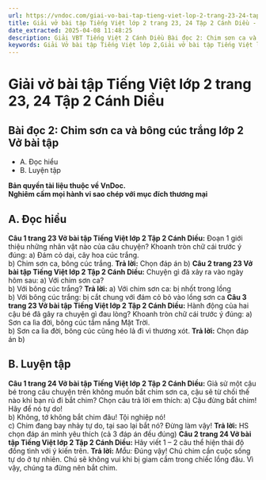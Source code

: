 ```yaml
---
url: https://vndoc.com/giai-vo-bai-tap-tieng-viet-lop-2-trang-23-24-tap-2-canh-dieu-321445
title: Giải vở bài tập Tiếng Việt lớp 2 trang 23, 24 Tập 2 Cánh Diều - VnDoc.com
date_extracted: 2025-04-08 11:48:25
description: Giải VBT Tiếng Việt 2 Cánh Diều Bài đọc 2: Chim sơn ca và bông cúc trắng trang 23 được biên soạn nhằm giúp các em HS học tập tốt môn Tiếng Việt lớp 2 Cánh Diều. Mời các bạn tham khảo.
keywords: Giải Vở bài tập Tiếng Việt lớp 2,Giải vở bài tập Tiếng Việt lớp 2 trang 23 Tập 2 Cánh Diều,Giải Bài đọc 2 Chim sơn ca và bông cúc trắng Vở bài tập,Bài 24 Những người bạn nhỏ lớp 2 Vở bài tập,Giải VBT Tiếng Việt lớp 2 Tập 2 trang 23 Cánh Diều,Giải Bài đọc 2 Chim sơn ca và bông cúc trắng lớp 2 Cánh Diều,Giải vbt Tiếng Việt lớp 2
---
```


# Giải vở bài tập Tiếng Việt lớp 2 trang 23, 24 Tập 2 Cánh Diều
## **Bài đọc 2: Chim sơn ca và bông cúc trắng lớp 2 Vở bài tập**
  * A. Đọc hiểu
  * B. Luyện tập

**Bản quyền tài liệu thuộc về VnDoc.**  
**Nghiêm cấm mọi hành vi sao chép với mục đích thương mại**
## **A. Đọc hiểu**
**Câu 1 trang 23 Vở bài tập Tiếng Việt lớp 2 Tập 2 Cánh Diều:** Đoạn 1 giới thiệu những nhân vật nào của câu chuyện?
Khoanh tròn chữ cái trước ý đúng:
a\) Đám cỏ dại, cây hoa cúc trắng.  
b\) Chim sơn ca, bông cúc trắng.
**Trả lời:**
Chọn đáp án b\)
**Câu 2 trang 23 Vở bài tập Tiếng Việt lớp 2 Tập 2 Cánh Diều:** Chuyện gì đã xảy ra vào ngày hôm sau:
a\) Với chim sơn ca?  
b\) Với bông cúc trắng?
**Trả lời:**
a\) Với chim sơn ca: bị nhốt trong lồng  
b\) Với bông cúc trắng: bị cắt chung với đám cỏ bỏ vào lồng sơn ca
**Câu 3 trang 23 Vở bài tập Tiếng Việt lớp 2 Tập 2 Cánh Diều:** Hành động của hai cậu bé đã gây ra chuyện gì đau lòng? Khoanh tròn chữ cái trước ý đúng:
a\) Sơn ca lìa đời, bông cúc tắm nắng Mặt Trời.  
b\) Sơn ca lìa đời, bông cúc cũng héo lả đi vì thương xót.
**Trả lời:**
Chọn đáp án b\)
## **B. Luyện tập**
**Câu 1 trang 24 Vở bài tập Tiếng Việt lớp 2 Tập 2 Cánh Diều:** Giả sử một cậu bé trong câu chuyện trên không muốn bắt chim sơn ca, cậu sẽ từ chối thế nào khi bạn rủ đi bắt chim? Chọn câu trả lời em thích:
a\) Cậu đừng bắt chim\! Hãy để nó tự do\!  
b\) Không, tớ không bắt chim đâu\! Tội nghiệp nó\!  
c\) Chim đang bay nhảy tự do, tại sao lại bắt nó? Đừng làm vậy\!
**Trả lời:**
HS chọn đáp án mình yêu thích \(cả 3 đáp án đều đúng\)
**Câu 2 trang 24 Vở bài tập Tiếng Việt lớp 2 Tập 2 Cánh Diều:** Hãy viết 1 – 2 câu thể hiện thái độ đồng tình với ý kiến trên.
**Trả lời:**
_Mẫu:_
Đúng vậy\! Chú chim cần cuộc sống tự do ở tự nhiên. Chú sẽ không vui khi bị giam cầm trong chiếc lồng đâu. Vì vậy, chúng ta đừng nên bắt chim.

